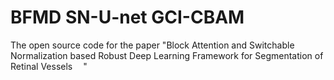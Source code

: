 # BFMD SN-U-net GCI-CBAM
The open source code for the paper "Block Attention and Switchable Normalization based Robust Deep Learning Framework for Segmentation of Retinal Vessels    
"
